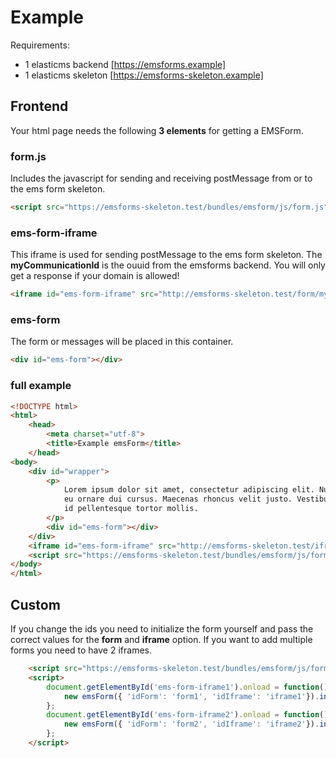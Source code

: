 # Example
Requirements:
- 1 elasticms backend [https://emsforms.example]
- 1 elasticms skeleton [https://emsforms-skeleton.example]

## Frontend
Your html page needs the following **3 elements** for getting a EMSForm.

### form.js
Includes the javascript for sending and receiving postMessage from or to the ems form skeleton.
```html
<script src="https://emsforms-skeleton.test/bundles/emsform/js/form.js"></script>
```

### ems-form-iframe
This iframe is used for sending postMessage to the ems form skeleton. 
The **myCommunicationId** is the ouuid from the emsforms backend. 
You will only get a response if your domain is allowed!

```html
<iframe id="ems-form-iframe" src="http://emsforms-skeleton.test/form/myCommunicationId"></iframe>
```

### ems-form
The form or messages will be placed in this container.
```html
<div id="ems-form"></div>
```

### full example

```html
<!DOCTYPE html>
<html>
    <head>
        <meta charset="utf-8">
        <title>Example emsForm</title>
    </head>
<body>
    <div id="wrapper">
        <p>
            Lorem ipsum dolor sit amet, consectetur adipiscing elit. Nulla posuere velit quis elit rutrum,
            eu ornare dui cursus. Maecenas rhoncus velit justo. Vestibulum eleifend nunc ut lorem malesuada,
            id pellentesque tortor mollis.
        </p>
        <div id="ems-form"></div>
    </div>
    <iframe id="ems-form-iframe" src="http://emsforms-skeleton.test/iframe/{ouuid}/{locale}"></iframe>
    <script src="https://emsforms-skeleton.test/bundles/emsform/js/form.js"></script>
</body>
</html>
```

## Custom

If you change the ids you need to initialize the form yourself 
and pass the correct values for the **form** and **iframe** option.
If you want to add multiple forms you need to have 2 iframes.

```html
    <script src="https://emsforms-skeleton.test/bundles/emsform/js/form.js"></script>
    <script>
        document.getElementById('ems-form-iframe1').onload = function() {
            new emsForm({ 'idForm': 'form1', 'idIframe': 'iframe1'}).init(); 
        };
        document.getElementById('ems-form-iframe2').onload = function() {
            new emsForm({ 'idForm': 'form2', 'idIframe': 'iframe2'}).init(); 
        };
    </script>
 ```







